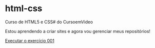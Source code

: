 # html-css
Curso de HTML5 e CSS# do CursoemVideo

Estou aprendendo a criar sites e agora vou gerenciar meus repositórios!

<a href="https://ksteinbach.github.io/html-css/exercicios/ex001/index.html">Executar o exercício 001</a>